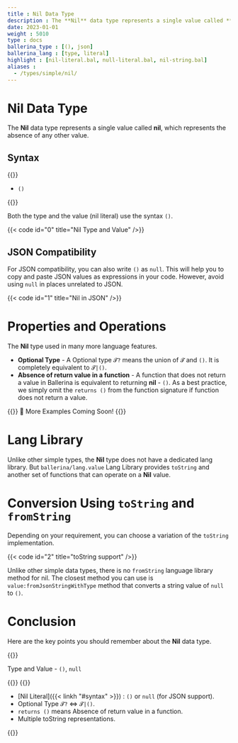 ```yaml
---
title : Nil Data Type
description : The **Nil** data type represents a single value called **nil**, which represents the absence of any other value.
date: 2023-01-01
weight : 5010
type : docs
ballerina_type : [(), json]
ballerina_lang : [type, literal]
highlight : [nil-literal.bal, null-literal.bal, nil-string.bal]
aliases : 
  - /types/simple/nil/
---
```


# Nil Data Type

The **Nil** data type represents a single value called **nil**, which represents the absence of any other value.

<!--more-->

## Syntax

{{<md class="syntax">}}

* `()`

{{</md>}}

Both the type and the value (nil literal) use the syntax `()`.

{{< code id="0" title="Nil Type and Value" />}}

## JSON Compatibility

For JSON compatibility, you can also write `()` as `null`.
This will help you to copy and paste JSON values as expressions in your  code.
However, avoid using `null` in places unrelated to JSON.

{{< code id="1" title="Nil in JSON" />}}

# Properties and Operations

The **Nil** type used in many more language features.

* **Optional Type** - A Optional type `𝓣?` means the union of `𝓣` and `()`.
    It is completely equivalent to `𝓣|()`.  
* **Absence of return value in a function** -  A function that does not return a value in Ballerina 
    is equivalent to returning **nil** - `()`. As a best practice, we simply omit the `returns ()`
    from the function signature if function does not return a value.

{{<hint info>}}
🚧 More Examples Coming Soon!
{{</hint>}}

# Lang Library

Unlike other simple types, the **Nil** type does not have a dedicated lang library. But
`ballerina/lang.value` Lang Library provides `toString` and another set of functions
that can operate on a **Nil** value.

# Conversion Using `toString` and `fromString`

Depending on your requirement, you can choose a variation of the `toString` implementation.

{{< code id="2" title="toString support" />}}

Unlike other simple data types, there is no `fromString` language library method for nil.
The closest method you can use is `value:fromJsonStringWithType` method that converts a string
value of `null` to `()`.

# Conclusion

Here are the key points you should remember about the **Nil** data type.

{{<md class="keypoint">}}

Type and Value - `()`, `null`

{{</md>}}
{{<md class="tldr">}}

* [Nil Literal]({{< linkh "#syntax" >}}) : `()` or `null` (for JSON support).
* Optional Type `𝓣?` ⇔ `𝓣|()`.
* `returns ()` means Absence of return value in a function.
* Multiple toString representations.

{{</md>}}